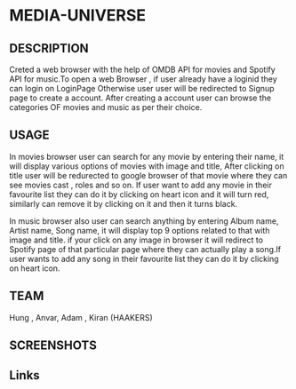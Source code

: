 # MEDIA-UNIVERSE

## DESCRIPTION
Creted a web browser with the help of OMDB API  for movies and Spotify API for music.To open a web Browser , if user already have a loginid they can login on LoginPage
Otherwise user user will be redirected to Signup page to create a account. After creating a account user can browse the categories OF movies and music as per their choice.

## USAGE
In movies browser user can search for any movie by entering their name, it will display various options of movies with image and title, After clicking on title user will be redurected to google browser of that movie where they can see movies cast , roles and so on. If user want to add any movie in their favourite list they can do it by clicking on heart icon and it will turn red, similarly can remove it by clicking on it and then it turns black.

 In music browser also user can search anything by entering Album name, Artist name, Song name, it will display top 9 options related to that with image and title.
 if your click on any image in browser it will redirect to Spotify page of that particular page where they can actually play a song.If user wants to add any song in their favourite list they can do it by clicking on heart icon.

 ## TEAM
 Hung , Anvar, Adam , Kiran (HAAKERS)

 ## SCREENSHOTS

 ## Links

